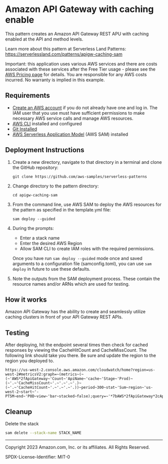 # Amazon API Gateway with caching enable

This pattern creates an Amazon API Gateway REST APU with caching enabled at the API and method levels.

Learn more about this pattern at Serverless Land Patterns: https://serverlessland.com/patterns/apigw-caching-sam

Important: this application uses various AWS services and there are costs associated with these services after the Free Tier usage - please see the [AWS Pricing page](https://aws.amazon.com/pricing/) for details. You are responsible for any AWS costs incurred. No warranty is implied in this example.

## Requirements

* [Create an AWS account](https://portal.aws.amazon.com/gp/aws/developer/registration/index.html) if you do not already have one and log in. The IAM user that you use must have sufficient permissions to make necessary AWS service calls and manage AWS resources.
* [AWS CLI](https://docs.aws.amazon.com/cli/latest/userguide/install-cliv2.html) installed and configured
* [Git Installed](https://git-scm.com/book/en/v2/Getting-Started-Installing-Git)
* [AWS Serverless Application Model](https://docs.aws.amazon.com/serverless-application-model/latest/developerguide/serverless-sam-cli-install.html) (AWS SAM) installed

## Deployment Instructions

1. Create a new directory, navigate to that directory in a terminal and clone the GitHub repository:
    ``` 
    git clone https://github.com/aws-samples/serverless-patterns
    ```
1. Change directory to the pattern directory:
    ```
    cd apigw-caching-sam
    ```
1. From the command line, use AWS SAM to deploy the AWS resources for the pattern as specified in the template.yml file:
    ```
    sam deploy --guided
    ```
1. During the prompts:
    * Enter a stack name
    * Enter the desired AWS Region
    * Allow SAM CLI to create IAM roles with the required permissions.

    Once you have run `sam deploy --guided` mode once and saved arguments to a configuration file (samconfig.toml), you can use `sam deploy` in future to use these defaults.

1. Note the outputs from the SAM deployment process. These contain the resource names and/or ARNs which are used for testing.

## How it works

Amazon API Gateway has the ability to create and seamlessly utilize caching clusters in front of your API Gateway REST APIs.

## Testing

After deploying, hit the endpoint several times then check for cached responses by viewing the CacheHitCount and CacheMissCount. The following link should take you there. Be sure and update the region to the region you deployed to.
```
https://us-west-2.console.aws.amazon.com/cloudwatch/home?region=us-west-2#metricsV2:graph=~(metrics~(~(~'AWS*2fApiGateway~'Count~'ApiName~'cache~'Stage~'Prod)~(~'.~'CacheMissCount~'.~'.~'.~'.)~(~'.~'CacheHitCount~'.~'.~'.~'.))~period~300~stat~'Sum~region~'us-west-2~start~'-PT5M~end~'P0D~view~'bar~stacked~false);query=~'*7bAWS*2fApiGateway*2cApiName*2cStage*7d
```

## Cleanup
 
Delete the stack
```bash
sam delete --stack-name STACK_NAME
```
----
Copyright 2023 Amazon.com, Inc. or its affiliates. All Rights Reserved.

SPDX-License-Identifier: MIT-0

